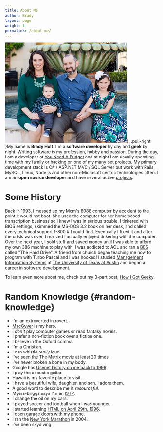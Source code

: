 ```yaml
---
title: About Me
author: Brady
layout: page
weight: 1
permalink: /about-me/
---
```

![Brady Holt and Family](/media/family.jpg){: .pull-right }My name is **Brady Holt**.  I'm a **software developer** by day and **geek** by night.  Writing software is my profession, hobby and passion.  During the day, I am a developer at [You Need A Budget][2] and at night I am usually spending time with my family or hacking on one of my many pet projects.  My primary development stack is C# / ASP.NET MVC / SQL Server but work with Rails, MySQL, Linux, Node.js and other non-Microsoft centric technologies often.  I am an **open source developer** and have several active [projects][3].

# Some History
Back in 1993, I messed up my Mom's 8088 computer by accident to the point it would not boot.  She used the computer for her home based transcription business so I knew I was in serious trouble.  I tinkered with BIOS settings, skimmed the MS-DOS 3.2 book on her desk, and called every technical support 1-800 # I could find.  Eventually I fixed it and after the crisis was over, I realized I actually enjoyed tinkering with the computer.  Over the next year, I sold stuff and saved money until I was able to afford my own 386 machine to play with.  I was addicted to AOL and ran a <a href="http://en.wikipedia.org/wiki/Bulletin_board_system" target="_blank">BBS </a>called "The Hard Drive".  A friend from church began teaching me how to program with Turbo Pascal and I was hooked!  I studied <a href="http://www.mccombs.utexas.edu/Departments/IROM/Degree-Programs/BBA/MIS" target="_blank">Management Information Systems</a> at <a href="http://www.utexas.edu" target="_blank">The University of Texas at Austin</a> and began a career in software development.

To learn even more about me, check out my 3-part post, [How I Got Geeky][4].

# Random Knowledge {#random-knowledge}
- I'm an extroverted introvert.
- <a href="http://en.wikipedia.org/wiki/MacGyver" target="_blank">MacGyver</a> is my hero.
- I _don't_ play computer games or read fantasy novels.
- I prefer a non-fiction book over a fiction one.
- I believe in the Oxford comma.
- I'm a Christian.
- I can whistle _really_ loud.
- I've seen the <a href="http://en.wikipedia.org/wiki/The_Matrix" target="_blank">The Matrix</a> movie at least 20 times.
- I've never broken a bone in my body.
- Google has <a href="https://groups.google.com/forum/#!searchin/comp.lang.pascal.borland/%22brady$20holt%22" target="_blank">Usenet history on me back to 1996</a>.
- I play the acoustic guitar.
- Hawaii is my favorite place to visit.
- I have a beautiful wife, daughter, and son.  I adore them.
- A good word to describe me is _resourceful_.
- Myers-Briggs says I'm an <a href="http://www.16personalities.com/istp-personality" target="_blank">ISTP</a>.
- I change the oil on my cars.
- I played soccer and football when I was younger.
- I started learning <a href="https://groups.google.com/forum/#!msg/news.newusers.questions/dM9JlghStWE/AYcV2WdybT8J" target="_blank">HTML on April 29th, 1996</a>.
- I <a href="/iphone-control-house-alarm-and-garage-doors/" target="_blank">open garage doors with my phone</a>.
- I ran the <a href="http://www.ingnycmarathon.org/" target="_blank">New York Marathon</a> in 2004.
- I've been skydiving.

[2]: http://www.youneedabudget.com/
[3]: /projects/
[4]: /how-i-got-geeky
